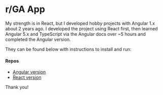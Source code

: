 # r/GA App

My strength is in React, but I developed hobby projects with Angular 1.x about 2 years ago. I developed the project using React first, then learned Angular 5.x and TypeScript via the Angular docs over ~5 hours and completed the Angular version.

They can be found below with instructions to install and run:

#### Repos
- [Angular version](https://github.com/drinkingChai/rga-angular-app)
- [React version](https://github.com/drinkingChai/rga-react-app)

Thank you!
